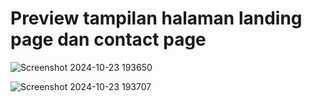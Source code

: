 <h1>Preview tampilan halaman landing page dan contact page</h1>

![Screenshot 2024-10-23 193650](https://github.com/user-attachments/assets/9ea617ad-ebaf-4638-8088-40a97acdf4dc)

![Screenshot 2024-10-23 193707](https://github.com/user-attachments/assets/eec2bcf9-34e3-4c8a-a286-ed43098ad668)
